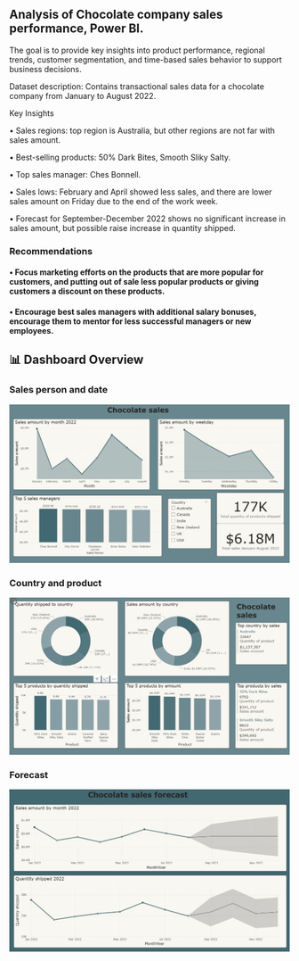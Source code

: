 ## Analysis of Chocolate company sales performance, Power BI. 

The goal is to provide key insights into product performance, regional trends, customer segmentation, and time-based sales behavior to support business decisions.

Dataset description: Contains transactional sales data for a chocolate company from January to August 2022.

Key Insights


•	Sales regions: top region is Australia, but other regions are not far with sales amount.

•	Best-selling products: 50% Dark Bites, Smooth Sliky Salty.

•	Top sales manager: Ches Bonnell.

•	Sales lows: February and April showed less sales, and there are lower sales amount on Friday due to the end of the work week.

•	Forecast for September-December 2022 shows no significant increase in sales amount, but possible raise increase in quantity shipped.

### Recommendations


#### •	Focus marketing efforts on the products that are more popular for customers, and putting out of sale less popular products or giving customers a discount on these products.

#### •	Encourage best sales managers with additional salary bonuses, encourage them to mentor for less successful managers or new employees.

## 📊 Dashboard Overview

### Sales person and date
![Chart1](/dashboards/Charts1.jpg)

### Country and product
![Chart2](/dashboards/Charts2.jpg)

### Forecast
![Chart3](/dashboards/Charts3.jpg)


